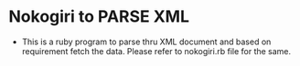 # Nokogiri to PARSE XML

* This is a ruby program to parse thru XML document and based on requirement fetch the data. Please refer to nokogiri.rb file for the same.
